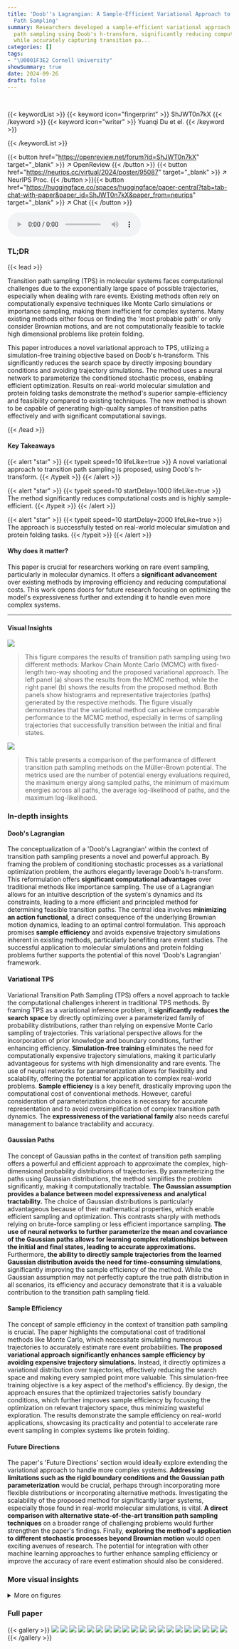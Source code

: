 ```yaml
---
title: 'Doob''s Lagrangian: A Sample-Efficient Variational Approach to Transition
  Path Sampling'
summary: Researchers developed a sample-efficient variational approach for transition
  path sampling using Doob's h-transform, significantly reducing computational costs
  while accurately capturing transition pa...
categories: []
tags:
- "\U0001F3E2 Cornell University"
showSummary: true
date: 2024-09-26
draft: false
---
```


<br>

{{< keywordList >}}
{{< keyword icon="fingerprint" >}} ShJWT0n7kX {{< /keyword >}}
{{< keyword icon="writer" >}} Yuanqi Du et el. {{< /keyword >}}
 
{{< /keywordList >}}

{{< button href="https://openreview.net/forum?id=ShJWT0n7kX" target="_blank" >}}
↗ OpenReview
{{< /button >}}
{{< button href="https://neurips.cc/virtual/2024/poster/95087" target="_blank" >}}
↗ NeurIPS Proc.
{{< /button >}}{{< button href="https://huggingface.co/spaces/huggingface/paper-central?tab=tab-chat-with-paper&paper_id=ShJWT0n7kX&paper_from=neurips" target="_blank" >}}
↗ Chat
{{< /button >}}



<audio controls>
    <source src="https://ai-paper-reviewer.com/ShJWT0n7kX/podcast.wav" type="audio/wav">
    Your browser does not support the audio element.
</audio>


### TL;DR


{{< lead >}}

Transition path sampling (TPS) in molecular systems faces computational challenges due to the exponentially large space of possible trajectories, especially when dealing with rare events. Existing methods often rely on computationally expensive techniques like Monte Carlo simulations or importance sampling, making them inefficient for complex systems.  Many existing methods either focus on finding the 'most probable path' or only consider Brownian motions, and are not computationally feasible to tackle high dimensional problems like protein folding.

This paper introduces a novel variational approach to TPS, utilizing a simulation-free training objective based on Doob's h-transform. This significantly reduces the search space by directly imposing boundary conditions and avoiding trajectory simulations. The method uses a neural network to parameterize the conditioned stochastic process, enabling efficient optimization. Results on real-world molecular simulation and protein folding tasks demonstrate the method's superior sample-efficiency and feasibility compared to existing techniques. The new method is shown to be capable of generating high-quality samples of transition paths effectively and with significant computational savings.

{{< /lead >}}


#### Key Takeaways

{{< alert "star" >}}
{{< typeit speed=10 lifeLike=true >}} A novel variational approach to transition path sampling is proposed, using Doob's h-transform. {{< /typeit >}}
{{< /alert >}}

{{< alert "star" >}}
{{< typeit speed=10 startDelay=1000 lifeLike=true >}} The method significantly reduces computational costs and is highly sample-efficient. {{< /typeit >}}
{{< /alert >}}

{{< alert "star" >}}
{{< typeit speed=10 startDelay=2000 lifeLike=true >}} The approach is successfully tested on real-world molecular simulation and protein folding tasks. {{< /typeit >}}
{{< /alert >}}

#### Why does it matter?
This paper is crucial for researchers working on rare event sampling, particularly in molecular dynamics.  It offers a **significant advancement** over existing methods by improving efficiency and reducing computational costs. This work opens doors for future research focusing on optimizing the model's expressiveness further and extending it to handle even more complex systems.

------
#### Visual Insights



![](https://ai-paper-reviewer.com/ShJWT0n7kX/figures_8_1.jpg)

> This figure compares the results of transition path sampling using two different methods:  Markov Chain Monte Carlo (MCMC) with fixed-length two-way shooting and the proposed variational approach. The left panel (a) shows the results from the MCMC method, while the right panel (b) shows the results from the proposed method. Both panels show histograms and representative trajectories (paths) generated by the respective methods. The figure visually demonstrates that the variational method can achieve comparable performance to the MCMC method, especially in terms of sampling trajectories that successfully transition between the initial and final states.





![](https://ai-paper-reviewer.com/ShJWT0n7kX/tables_8_1.jpg)

> This table presents a comparison of the performance of different transition path sampling methods on the Müller-Brown potential.  The metrics used are the number of potential energy evaluations required, the maximum energy along sampled paths, the minimum of maximum energies across all paths, the average log-likelihood of paths, and the maximum log-likelihood.





### In-depth insights


#### Doob's Lagrangian
The conceptualization of a 'Doob's Lagrangian' within the context of transition path sampling presents a novel and powerful approach.  By framing the problem of conditioning stochastic processes as a variational optimization problem, the authors elegantly leverage Doob's h-transform. This reformulation offers **significant computational advantages** over traditional methods like importance sampling. The use of a Lagrangian allows for an intuitive description of the system's dynamics and its constraints, leading to a more efficient and principled method for determining feasible transition paths. The central idea involves **minimizing an action functional**, a direct consequence of the underlying Brownian motion dynamics, leading to an optimal control formulation.  This approach promises **sample efficiency** and avoids expensive trajectory simulations inherent in existing methods, particularly benefiting rare event studies.  The successful application to molecular simulations and protein folding problems further supports the potential of this novel 'Doob's Lagrangian' framework.

#### Variational TPS
Variational Transition Path Sampling (TPS) offers a novel approach to tackle the computational challenges inherent in traditional TPS methods.  By framing TPS as a variational inference problem, it **significantly reduces the search space** by directly optimizing over a parameterized family of probability distributions, rather than relying on expensive Monte Carlo sampling of trajectories. This variational perspective allows for the incorporation of prior knowledge and boundary conditions, further enhancing efficiency.  **Simulation-free training** eliminates the need for computationally expensive trajectory simulations, making it particularly advantageous for systems with high dimensionality and rare events.  The use of neural networks for parameterization allows for flexibility and scalability, offering the potential for application to complex real-world problems.  **Sample efficiency** is a key benefit, drastically improving upon the computational cost of conventional methods. However, careful consideration of parameterization choices is necessary for accurate representation and to avoid oversimplification of complex transition path dynamics. The **expressiveness of the variational family** also needs careful management to balance tractability and accuracy.

#### Gaussian Paths
The concept of Gaussian paths in the context of transition path sampling offers a powerful and efficient approach to approximate the complex, high-dimensional probability distributions of trajectories. By parameterizing the paths using Gaussian distributions, the method simplifies the problem significantly, making it computationally tractable.  **The Gaussian assumption provides a balance between model expressiveness and analytical tractability.**  The choice of Gaussian distributions is particularly advantageous because of their mathematical properties, which enable efficient sampling and optimization. This contrasts sharply with methods relying on brute-force sampling or less efficient importance sampling. **The use of neural networks to further parameterize the mean and covariance of the Gaussian paths allows for learning complex relationships between the initial and final states, leading to accurate approximations.**  Furthermore, **the ability to directly sample trajectories from the learned Gaussian distribution avoids the need for time-consuming simulations**, significantly improving the sample efficiency of the method. While the Gaussian assumption may not perfectly capture the true path distribution in all scenarios, its efficiency and accuracy demonstrate that it is a valuable contribution to the transition path sampling field.

#### Sample Efficiency
The concept of sample efficiency in the context of transition path sampling is crucial.  The paper highlights the computational cost of traditional methods like Monte Carlo, which necessitate simulating numerous trajectories to accurately estimate rare event probabilities. **The proposed variational approach significantly enhances sample efficiency by avoiding expensive trajectory simulations.** Instead, it directly optimizes a variational distribution over trajectories, effectively reducing the search space and making every sampled point more valuable.  This simulation-free training objective is a key aspect of the method's efficiency. By design, the approach ensures that the optimized trajectories satisfy boundary conditions, which further improves sample efficiency by focusing the optimization on relevant trajectory space, thus minimizing wasteful exploration. The results demonstrate the sample efficiency on real-world applications, showcasing its practicality and potential to accelerate rare event sampling in complex systems like protein folding.

#### Future Directions
The paper's 'Future Directions' section would ideally explore extending the variational approach to handle more complex systems.  **Addressing limitations such as the rigid boundary conditions and the Gaussian path parameterization** would be crucial, perhaps through incorporating more flexible distributions or incorporating alternative methods.  Investigating the scalability of the proposed method for significantly larger systems, especially those found in real-world molecular simulations, is vital.  **A direct comparison with alternative state-of-the-art transition path sampling techniques** on a broader range of challenging problems would further strengthen the paper's findings. Finally, **exploring the method's application to different stochastic processes beyond Brownian motion** would open exciting avenues of research. The potential for integration with other machine learning approaches to further enhance sampling efficiency or improve the accuracy of rare event estimation should also be considered.


### More visual insights

<details>
<summary>More on figures
</summary>


![](https://ai-paper-reviewer.com/ShJWT0n7kX/figures_8_2.jpg)

> This figure compares the performance of unimodal Gaussian and mixture of Gaussian paths for modeling transition paths on a symmetric double-well potential.  The left panel (a) shows the results obtained using a single Gaussian, highlighting its limitations in capturing the two distinct transition pathways. The right panel (b) demonstrates the improved expressiveness of using a mixture of Gaussians, effectively representing both pathways and showcasing its ability to handle more complex transition path scenarios.


![](https://ai-paper-reviewer.com/ShJWT0n7kX/figures_9_1.jpg)

> This figure shows a transition path for the protein Chignolin. The top panel displays the 3D structure of the protein at various points along the trajectory, illustrating its folding process. The bottom panel shows a plot of the potential energy (U(x)) of the protein as a function of time (fs), clearly indicating a high energy barrier around 460 fs before the protein reaches the final folded state at 1000 fs.


![](https://ai-paper-reviewer.com/ShJWT0n7kX/figures_22_1.jpg)

> This figure compares the results of transition path sampling using two different methods: a traditional fixed-length two-way shooting method and the novel variational approach proposed in the paper. The left panel shows histograms of the paths generated by both methods, while the right panel displays example trajectories. The figure visually demonstrates that the variational approach produces a similar distribution of paths with fewer computational evaluations.


![](https://ai-paper-reviewer.com/ShJWT0n7kX/figures_22_2.jpg)

> This figure compares the path histograms and trajectories generated by the proposed variational approach with those obtained using fixed-length two-way shooting. The left panel shows the histogram of paths, while the right panel displays example trajectories. This comparison highlights the efficiency and accuracy of the variational approach in capturing the conditional distribution over transition paths.


![](https://ai-paper-reviewer.com/ShJWT0n7kX/figures_23_1.jpg)

> The figure compares three different parameterization techniques for the mean and covariance matrix of a Gaussian distribution used to approximate transition paths: linear spline, cubic spline, and a neural network.  The Wasserstein W1 distance is used to measure the difference between the learned marginal distribution and the marginal distribution obtained from a fixed-length two-way shooting method (considered the ground truth). The plot shows that the neural network provides the best approximation, with the cubic spline performing better than the linear spline. This highlights the advantage of using neural networks for increased expressivity and accuracy in capturing complex probability distributions of transition paths.


![](https://ai-paper-reviewer.com/ShJWT0n7kX/figures_24_1.jpg)

> This figure visualizes a transition path for the alanine dipeptide molecule.  It shows a sequence of molecular conformations along a transition path, highlighting the changes in the molecule's structure as it transitions between states. The figure is part of a study using a novel variational approach to transition path sampling, and helps illustrate the ability of the method to generate plausible transition paths.


![](https://ai-paper-reviewer.com/ShJWT0n7kX/figures_24_2.jpg)

> This figure shows the maximum energy of the sampled paths during training as a function of the number of potential energy evaluations.  The plot demonstrates that as training progresses (more potential energy evaluations are performed), the maximum energy along the generated paths decreases. This indicates that the model is learning to generate more realistic and likely transition paths with lower energy barriers. The decreasing trend suggests improved sampling of low-energy paths.


![](https://ai-paper-reviewer.com/ShJWT0n7kX/figures_24_3.jpg)

> This figure shows the training loss curves for different model configurations.  The models use either Cartesian or internal coordinates, and with either a single Gaussian or a mixture of two Gaussians to represent the probability distribution of the transition paths. The plot shows that using a mixture of Gaussians can help decrease the overall loss, but all the variations converge to a similar loss value. This observation suggests that while mixture models show some benefit, there may be a limit to how much they improve the model's performance.


</details>






### Full paper

{{< gallery >}}
<img src="https://ai-paper-reviewer.com/ShJWT0n7kX/1.png" class="grid-w50 md:grid-w33 xl:grid-w25" />
<img src="https://ai-paper-reviewer.com/ShJWT0n7kX/2.png" class="grid-w50 md:grid-w33 xl:grid-w25" />
<img src="https://ai-paper-reviewer.com/ShJWT0n7kX/3.png" class="grid-w50 md:grid-w33 xl:grid-w25" />
<img src="https://ai-paper-reviewer.com/ShJWT0n7kX/4.png" class="grid-w50 md:grid-w33 xl:grid-w25" />
<img src="https://ai-paper-reviewer.com/ShJWT0n7kX/5.png" class="grid-w50 md:grid-w33 xl:grid-w25" />
<img src="https://ai-paper-reviewer.com/ShJWT0n7kX/6.png" class="grid-w50 md:grid-w33 xl:grid-w25" />
<img src="https://ai-paper-reviewer.com/ShJWT0n7kX/7.png" class="grid-w50 md:grid-w33 xl:grid-w25" />
<img src="https://ai-paper-reviewer.com/ShJWT0n7kX/8.png" class="grid-w50 md:grid-w33 xl:grid-w25" />
<img src="https://ai-paper-reviewer.com/ShJWT0n7kX/9.png" class="grid-w50 md:grid-w33 xl:grid-w25" />
<img src="https://ai-paper-reviewer.com/ShJWT0n7kX/10.png" class="grid-w50 md:grid-w33 xl:grid-w25" />
<img src="https://ai-paper-reviewer.com/ShJWT0n7kX/11.png" class="grid-w50 md:grid-w33 xl:grid-w25" />
<img src="https://ai-paper-reviewer.com/ShJWT0n7kX/12.png" class="grid-w50 md:grid-w33 xl:grid-w25" />
<img src="https://ai-paper-reviewer.com/ShJWT0n7kX/13.png" class="grid-w50 md:grid-w33 xl:grid-w25" />
<img src="https://ai-paper-reviewer.com/ShJWT0n7kX/14.png" class="grid-w50 md:grid-w33 xl:grid-w25" />
<img src="https://ai-paper-reviewer.com/ShJWT0n7kX/15.png" class="grid-w50 md:grid-w33 xl:grid-w25" />
<img src="https://ai-paper-reviewer.com/ShJWT0n7kX/16.png" class="grid-w50 md:grid-w33 xl:grid-w25" />
<img src="https://ai-paper-reviewer.com/ShJWT0n7kX/17.png" class="grid-w50 md:grid-w33 xl:grid-w25" />
<img src="https://ai-paper-reviewer.com/ShJWT0n7kX/18.png" class="grid-w50 md:grid-w33 xl:grid-w25" />
<img src="https://ai-paper-reviewer.com/ShJWT0n7kX/19.png" class="grid-w50 md:grid-w33 xl:grid-w25" />
<img src="https://ai-paper-reviewer.com/ShJWT0n7kX/20.png" class="grid-w50 md:grid-w33 xl:grid-w25" />
{{< /gallery >}}